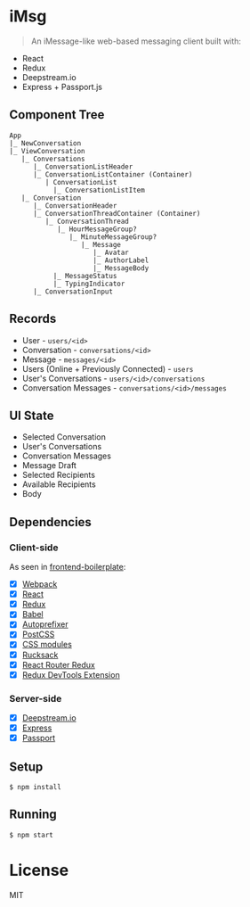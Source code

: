 
# iMsg

> An iMessage-like web-based messaging client built with:
* React
* Redux
* Deepstream.io
* Express + Passport.js

## Component Tree
```
App
|_ NewConversation
|_ ViewConversation
   |_ Conversations
      |_ ConversationListHeader
      |_ ConversationListContainer (Container)
         | ConversationList
           |_ ConversationListItem
   |_ Conversation
      |_ ConversationHeader
      |_ ConversationThreadContainer (Container)
         |_ ConversationThread
            |_ HourMessageGroup?
               |_ MinuteMessageGroup?
                  |_ Message
                     |_ Avatar
                     |_ AuthorLabel
                     |_ MessageBody
           |_ MessageStatus
           |_ TypingIndicator
      |_ ConversationInput
```

## Records
* User - `users/<id>`
* Conversation - `conversations/<id>`
* Message - `messages/<id>`
* Users (Online + Previously Connected) - `users`
* User's Conversations - `users/<id>/conversations`
* Conversation Messages - `conversations/<id>/messages`

## UI State
* Selected Conversation
* User's Conversations
 * Conversation Messages
* Message Draft
 * Selected Recipients
 * Available Recipients
 * Body


## Dependencies
### Client-side
As seen in [frontend-boilerplate](https://github.com/tj/frontend-boilerplate):
- [x] [Webpack](https://webpack.github.io)
- [x] [React](https://facebook.github.io/react/)
- [x] [Redux](https://github.com/rackt/redux)
- [x] [Babel](https://babeljs.io/)
- [x] [Autoprefixer](https://github.com/postcss/autoprefixer)
- [x] [PostCSS](https://github.com/postcss/postcss)
- [x] [CSS modules](https://github.com/outpunk/postcss-modules)
- [x] [Rucksack](http://simplaio.github.io/rucksack/docs)
- [x] [React Router Redux](https://github.com/rackt/react-router-redux)
- [x] [Redux DevTools Extension](https://github.com/zalmoxisus/redux-devtools-extension)

### Server-side
- [x] [Deepstream.io](https://deepstream.io)
- [x] [Express](http://expressjs.com/)
- [x] [Passport](http://passportjs.org/)

## Setup
```
$ npm install
```

## Running
```
$ npm start
```

# License
MIT
